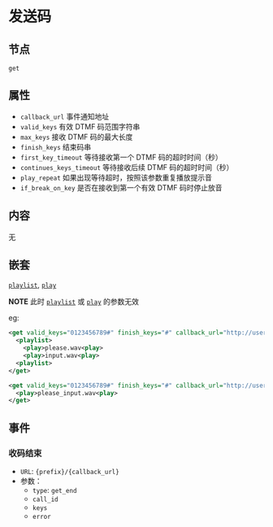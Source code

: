 # 发送码

## 节点
```
get
```

## 属性
- `callback_url`            事件通知地址
- `valid_keys`              有效 DTMF 码范围字符串
- `max_keys`                接收 DTMF 码的最大长度
- `finish_keys`             结束码串
- `first_key_timeout`       等待接收第一个 DTMF 码的超时时间（秒）
- `continues_keys_timeout`  等待接收后续 DTMF 码的超时时间（秒）
- `play_repeat`             如果出现等待超时，按照该参数重复播放提示音
- `if_break_on_key`         是否在接收到第一个有效 DTMF 码时停止放音

## 内容
无

## 嵌套
[`playlist`](play.md), [`play`](play.md)

**NOTE** 此时 [`playlist`](play.md) 或 [`play`](play.md) 的参数无效

eg:

```xml
<get valid_keys="0123456789#" finish_keys="#" callback_url="http://userhost/event.php?type=dtmf">
  <playlist>
    <play>please.wav<play>
    <play>input.wav<play>
  <playlist>
</get>
```

```xml
<get valid_keys="0123456789#" finish_keys="#" callback_url="http://userhost/event.php?type=dtmf">
  <play>please_input.wav<play>
</get>
```

## 事件

### 收码结束
- `URL`: `{prefix}/{callback_url}`
- 参数：
  - `type`: `get_end`
  - `call_id`
  - `keys`
  - `error`
